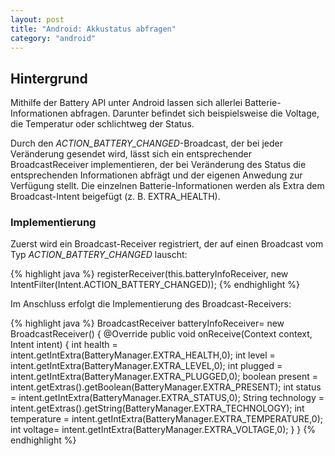 ```yaml
---
layout: post
title: "Android: Akkustatus abfragen"
category: "android"
---
```




## Hintergrund

Mithilfe der Battery API unter Android lassen sich allerlei Batterie-Informationen abfragen. Darunter befindet sich beispielsweise die Voltage, die Temperatur oder schlichtweg der Status.

Durch den <em>ACTION\_BATTERY\_CHANGED</em>-Broadcast, der bei jeder Veränderung gesendet wird, lässt sich ein entsprechender BroadcastReceiver implementieren, der bei Veränderung des Status die entsprechenden Informationen abfrägt und der eigenen Anwedung zur Verfügung stellt.
Die einzelnen Batterie-Informationen werden als Extra dem Broadcast-Intent beigefügt (z. B. EXTRA_HEALTH).
 
### Implementierung

Zuerst wird ein Broadcast-Receiver registriert, der auf einen Broadcast vom Typ <em>ACTION\_BATTERY\_CHANGED</em> lauscht:

{% highlight java %} 
registerReceiver(this.batteryInfoReceiver, new IntentFilter(Intent.ACTION_BATTERY_CHANGED));
{% endhighlight %}

Im Anschluss erfolgt die Implementierung des Broadcast-Receivers:

{% highlight java %} 
BroadcastReceiver batteryInfoReceiver= new BroadcastReceiver() {
 @Override
 public void onReceive(Context context, Intent intent) { 
  int health = intent.getIntExtra(BatteryManager.EXTRA_HEALTH,0);
  int level = intent.getIntExtra(BatteryManager.EXTRA_LEVEL,0);
  int plugged = intent.getIntExtra(BatteryManager.EXTRA_PLUGGED,0);
  boolean present = intent.getExtras().getBoolean(BatteryManager.EXTRA_PRESENT);
  int status = intent.getIntExtra(BatteryManager.EXTRA_STATUS,0);
  String technology = intent.getExtras().getString(BatteryManager.EXTRA_TECHNOLOGY);
  int temperature = intent.getIntExtra(BatteryManager.EXTRA_TEMPERATURE,0);
  int voltage= intent.getIntExtra(BatteryManager.EXTRA_VOLTAGE,0);
  }
}
{% endhighlight %}


